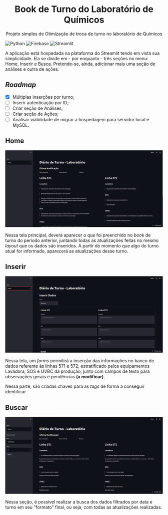 <h1 style="text-align:center">Book de Turno do Laboratório de Químicos</h1>
<p style="text-align:center">Projeto simples de Otimização de troca de turno no laboratório de Químicos</p>

![Python](https://img.shields.io/badge/python-3670A0?style=for-the-badge&logo=python&logoColor=ffdd54) 	![Firebase](https://img.shields.io/badge/firebase-%23039BE5.svg?style=for-the-badge&logo=firebase) ![Streamlit](https://img.shields.io/badge/Streamlit-FF4B4B?style=for-the-badge&logo=Streamlit&logoColor=white)

A aplicação está hospedada na plataforma do Streamlit tendo em vista sua simplicidade.
Ela se divide em - por enquanto - três seções no menu: Home, Inserir e Busca. Pretende-se, ainda, adicionar mais uma seção de análises e outra de ações.

## _Roadmap_

- [x] Múltiplas inserções por turno;
- [ ] Inserir autenticação por ID;
- [ ] Criar seção de Análises;
- [ ] Criar seção de Ações;
- [ ] Analisar viabilidade de migrar a hospedagem para servidor local e MySQL.

## Home

![Home](https://github.com/thinklm/lab-shift-change/blob/main/img/home_screenshot.png)

Nessa tela principal, deverá aparecer o que foi preenchido no _book_ de turno do período anterior, juntando todas as atualizações feitas no mesmo _layout_ que os dados são inseridos.
A partir do momento que algo do turno atual for informado, aparecerá as atualizações desse turno.

## Inserir

![Inserir](https://github.com/thinklm/lab-shift-change/blob/main/img/inserir_screenshot.png)

Nessa tela, um _forms_ permitirá a inserção das informações no banco de dados referente às linhas 571 e 572, estratificado pelos equipamentos Lavadora, SOS e UVBC da produção, junto com campos de texto para observações gerais e pendências **(a modificar)**.

Nessa parte, são criadas chaves para as _tags_ de forma a conseguir identificar

## Buscar

![Buscar](https://github.com/thinklm/lab-shift-change/blob/main/img/buscar_screenshot.png)

Nessa seção, é possível realizar a busca dos dados filtrados por data e turno em seu "formato" final, ou seja, com todas as atualizações realizadas.



